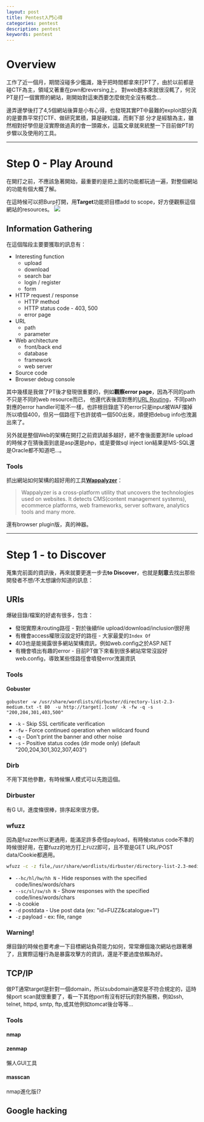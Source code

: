 ```yaml
---
layout: post
title: Pentest入門心得
categories: pentest
description: pentest
keywords: pentest
---
```


# Overview

工作了近一個月，期間沒碰多少鑑識，幾乎把時間都拿來打PT了，由於以前都是碰CTF為主，領域又著重在pwn和reversing上，
對web題本來就很沒輒了，何況PT是打一個實際的網站，剛開始對這東西要怎麼做完全沒有概念...
  
邊弄邊學後打了4,5個網站後算是小有心得，也發現其實PT中最難的exploit部分真的是要靠平常打CTF、做研究累積，算是硬知識，而剩下部
分才是經驗為主，雖然相對好學但是沒實際做過真的會一頭霧水，這篇文章就來統整一下目前做PT的步驟以及使用的工具。

---

# Step 0 - Play Around

在開打之前，不應該急著開始，最重要的是把上面的功能都玩過一遍，對整個網站的功能有個大概了解。
     
在這時候可以把Burp打開，用**Target**功能把目標add to scope，好方便觀察這個網站的resources。
![]("\images\2019-04-01-learning-pentest\burp_target.PNG")

## Information Gathering
在這個階段主要要獲取的訊息有：
* Interesting function
    * upload
    * download
    * search bar
    * login / register
    * form
* HTTP request / response
    * HTTP method
    * HTTP status code - 403, 500
    * error page
* URL
    * path
    * parameter
* Web architecture
    * front/back end
    * database
    * framework
    * web server
* Source code
* Browser debug console
   
其中幾樣是我做了PT後才發現很重要的，例如**觀察error page**，因為不同的path不只是不同的web resource而已，
他還代表後面對應的[URL Routing](https://dotblogs.com.tw/h091237557/2014/08/14/146260)，不同path對應的error handler可能不一樣，也許根目錄底下的error只是input被WAF擋掉所以噴個400，但另一個路徑下也許就噴一個500出來，順便把debug info也洩漏出來了。
  
另外就是整個Web的架構在開打之前資訊越多越好，總不會後面要測file upload的時候才在猜後面到底是asp還是php，或是要做sql inject
ion結果是MS-SQL還是Oracle都不知道吧...。

### Tools
抓出網站如何架構的超好用的工具[**Wappalyzer**](https://www.wappalyzer.com/)：
   
> Wappalyzer is a cross-platform utility that uncovers the technologies used on websites. It detects CMS(content management systems), ecommerce platforms, web frameworks, server software, analytics tools and many more.
  
還有browser plugin版，真的神器。
  
---

# Step 1 - to Discover
  
蒐集完前面的資訊後，再來就要更進一步去**to Discover**，也就是**刻意**去找出那些開發者不想/不太想讓你知道的訊息：
  
## URIs
  
爆破目錄/檔案的好處有很多，包含：
* 發現實際未routing路徑 - 對於後續file upload/download/inclusion很好用
* 有機會access權限沒設定好的路徑 - 大家最愛的`Index Of`
* 403也是能揭露很多網站架構資訊，例如web.config之於ASP.NET
* 有機會噴出有趣的error - 目前PT做下來看到很多網站常常沒設好web.config，導致某些怪路徑會噴發error洩漏資訊


### Tools

#### Gobuster
```shell
gobuster -w /usr/share/wordlists/dirbuster/directory-list-2.3-medium.txt -t 80  -u http://target[.]com/ -k -fw -q -s "200,204,301,403,500"
```

* `-k` - Skip SSL certificate verification
* `-fw` - Force continued operation when wildcard found
* `-q` - Don't print the banner and other noise
* `-s` - Positive status codes (dir mode only) (default "200,204,301,302,307,403")

### Dirb
不用下其他參數，有時候懶人模式可以先跑這個。

### Dirbuster
有G
UI，進度條很棒，排序起來很方便。
### wfuzz
因為是fuzzer所以更通用，能滿足許多奇怪payload，有時候status code不準的時候很好用，在要fuzz的地方打上`FUZZ`即可，且不管是GET URL/POST data/Cookie都適用。
```sh
wfuzz -c -z file,/usr/share/wordlists/dirbuster/directory-list-2.3-medium.txt --hh 0,668 -u http://target[.]com/FUZZ
```
* `--hc/hl/hw/hh N` - Hide responses with the specified code/lines/words/chars
* `--sc/sl/sw/sh N` - Show responses with the specified code/lines/words/chars
* `-b` cookie
* `-d` postdata - Use post data (ex: "id=FUZZ&catalogue=1")
* `-z` payload - ex: file, range


### Warning!
爆目錄的時候也要考慮一下目標網站負荷能力如何，常常爆個幾次網站也跟著爆了，且實際這種行為是暴露攻擊方的資訊，還是不要過度依賴為好。

## TCP/IP

做PT通常target是針對一個domain，所以subdomain通常是不符合規定的，這時候port scan就很重要了，看一下其他port有沒有好玩的對外服務，例如ssh, telnet, httpd, smtp, ftp,或其他例如tomcat後台等等...
  
### Tools
#### nmap
#### zenmap
懶人GUI工具
#### masscan
nmap進化版(?
   
## Google hacking
